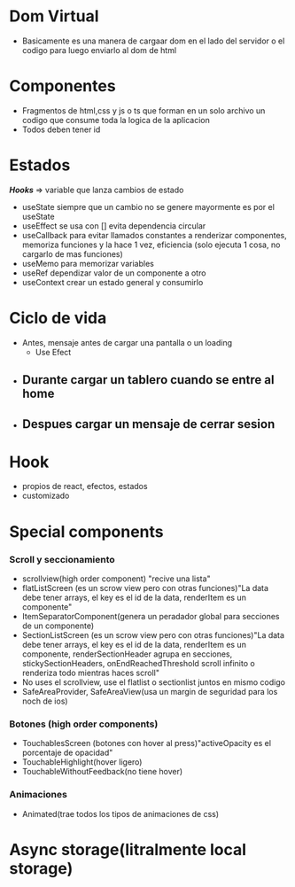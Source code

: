 
# Dom Virtual
- Basicamente es una manera de cargaar dom en el lado del servidor o el codigo para luego enviarlo al dom de html

# Componentes
- Fragmentos de html,css y js o ts que forman en un solo archivo un codigo que consume toda la logica de la aplicacion 
- Todos deben tener id


# Estados

***Hooks*** => variable que lanza cambios de estado

- useState siempre que un cambio no se genere mayormente es por el useState
- useEffect se usa con [] evita dependencia circular
- useCallback para evitar llamados constantes a renderizar componentes, memoriza funciones y la hace 1 vez, eficiencia (solo ejecuta 1 cosa, no cargarlo de mas funciones)
- useMemo para memorizar variables
- useRef dependizar valor de un componente a otro
- useContext crear un estado general y consumirlo

# Ciclo de vida
- Antes, mensaje antes de cargar una pantalla o un loading
    - Use Efect
- Durante cargar un tablero cuando se entre al home
    - 
- Despues cargar un mensaje de cerrar sesion 
    - 

# Hook
- propios de react, efectos, estados
- customizado 

# Special components
### Scroll y seccionamiento
- scrollview(high order component) "recive una lista"
- flatListScreen (es un scrow view pero con otras funciones)"La data debe tener arrays, el key es el id de la data, renderItem es un componente"
- ItemSeparatorComponent(genera un peradador global para secciones de un componente)
- SectionListScreen (es un scrow view pero con otras funciones)"La data debe tener arrays, el key es el id de la data, renderItem es un componente, renderSectionHeader agrupa en secciones, stickySectionHeaders, onEndReachedThreshold scroll infinito o renderiza todo mientras haces scroll"
- No uses el scrollview, use el flatlist o sectionlist juntos en mismo codigo
- SafeAreaProvider, SafeAreaView(usa un margin de seguridad para los noch de ios)
### Botones (high order components)
- TouchablesScreen (botones con hover al press)"activeOpacity es el porcentaje de opacidad"
- TouchableHighlight(hover ligero)
- TouchableWithoutFeedback(no tiene hover)

### Animaciones
- Animated(trae todos los tipos de animaciones de css)

# Async storage(litralmente local storage)